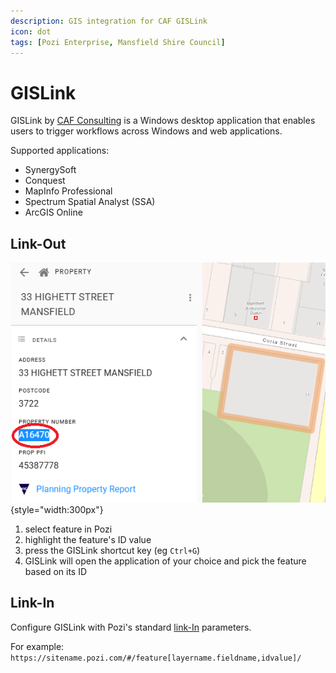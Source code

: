 ```yaml
---
description: GIS integration for CAF GISLink
icon: dot
tags: [Pozi Enterprise, Mansfield Shire Council]
---
```


# GISLink

GISLink by [CAF Consulting](https://www.cafconsulting.com.au/) is a Windows desktop application that enables users to trigger workflows across Windows and web applications.

Supported applications:

- SynergySoft
- Conquest
- MapInfo Professional
- Spectrum Spatial Analyst (SSA)
- ArcGIS Online

## Link-Out

![](/admin-guide/integrations/img/pozi-to-gislink.png){style="width:300px"}

1. select feature in Pozi
2. highlight the feature's ID value
3. press the GISLink shortcut key (eg `Ctrl+G`)
4. GISLink will open the application of your choice and pick the feature based on its ID

## Link-In

Configure GISLink with Pozi's standard [link-In](/admin-guide/link-in/) parameters.

For example: `https://sitename.pozi.com/#/feature[layername.fieldname,idvalue]/`
